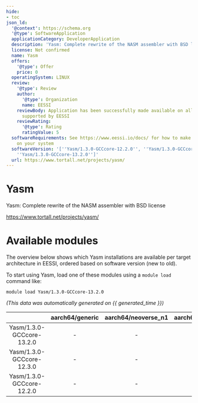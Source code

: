 ```yaml
---
hide:
- toc
json_ld:
  '@context': https://schema.org
  '@type': SoftwareApplication
  applicationCategory: DeveloperApplication
  description: 'Yasm: Complete rewrite of the NASM assembler with BSD license'
  license: Not confirmed
  name: Yasm
  offers:
    '@type': Offer
    price: 0
  operatingSystem: LINUX
  review:
    '@type': Review
    author:
      '@type': Organization
      name: EESSI
    reviewBody: Application has been successfully made available on all architectures
      supported by EESSI
    reviewRating:
      '@type': Rating
      ratingValue: 5
  softwareRequirements: See https://www.eessi.io/docs/ for how to make EESSI available
    on your system
  softwareVersion: '[''Yasm/1.3.0-GCCcore-12.2.0'', ''Yasm/1.3.0-GCCcore-12.3.0'',
    ''Yasm/1.3.0-GCCcore-13.2.0'']'
  url: https://www.tortall.net/projects/yasm/
---
```


Yasm
====


Yasm: Complete rewrite of the NASM assembler with BSD license

https://www.tortall.net/projects/yasm/
# Available modules


The overview below shows which Yasm installations are available per target architecture in EESSI, ordered based on software version (new to old).

To start using Yasm, load one of these modules using a `module load` command like:

```shell
module load Yasm/1.3.0-GCCcore-13.2.0
```

*(This data was automatically generated on {{ generated_time }})*

| |aarch64/generic|aarch64/neoverse_n1|aarch64/neoverse_v1|aarch64/nvidia/grace|x86_64/generic|x86_64/amd/zen2|x86_64/amd/zen3|x86_64/amd/zen4|x86_64/intel/cascadelake|x86_64/intel/haswell|x86_64/intel/icelake|x86_64/intel/sapphirerapids|x86_64/intel/skylake_avx512|
| :---: | :---: | :---: | :---: | :---: | :---: | :---: | :---: | :---: | :---: | :---: | :---: | :---: | :---: |
|Yasm/1.3.0-GCCcore-13.2.0|-|-|-|-|x|x|x|x|x|x|x|x|x|
|Yasm/1.3.0-GCCcore-12.3.0|-|-|-|-|x|x|x|x|x|x|x|x|x|
|Yasm/1.3.0-GCCcore-12.2.0|-|-|-|-|x|x|x|x|x|x|x|x|x|
